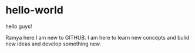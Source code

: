 # hello-world
hello guys!

Ramya here.I am new to GITHUB.
I am here to learn new concepts and bulid new ideas and develop something new.
